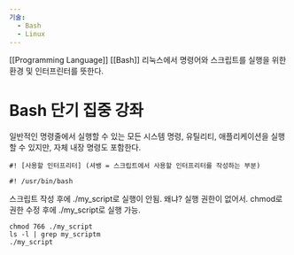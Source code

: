 ```yaml
---
기술:
  - Bash
  - Linux
---
```

[[Programming Language]] [[Bash]]
리눅스에서 명령어와 스크립트를 실행을 위한 환경 및 인터프린터를 뜻한다.
# Bash 단기 집중 강좌

일반적인 명령줄에서 실행할 수 있는 모든 시스템 명령, 유틸리티, 애플리케이션을 실행할 수 있지만, 자체 내장 명령도 포함한다.

```Shell
#! [사용할 인터프리터] (셔뱅 = 스크립트에서 사용할 인터프리터를 작성하는 부분)

#! /usr/bin/bash
```

스크립트 작성 후에 ./my_script로 실행이 안됨. 왜냐? 실행 권한이 없어서.
chmod로 권한 수정 후에 ./my_script로 실행 가능.

```Shell
chmod 766 ./my_script
ls -l | grep my_scriptm
./my_script
```
